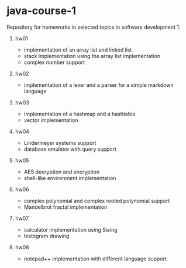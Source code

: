 # java-course-1
Repository for homeworks in selected topics in software development 1.

1. hw01
   - implementation of an array list and linked list
   - stack implementation using the array list implementation
   - complex number support

2. hw02
   - implementation of a lexer and a parser for a simple markdown language

3. hw03
   - implementation of a hashmap and a hashtable
   - vector implementation

4. hw04
   - Lindermeyer systems support
   - database emulator with query support

5. hw05
   - AES decryption and encryption
   - shell-like environment implementation

6. hw06
   - complex polynomial and complex rooted polynomial support 
   - Mandelbrot fractal implementation

7. hw07
   - calculator implementation using Swing
   - histogram drawing
 
8. hw08
   - notepad++ implementation with different language support




